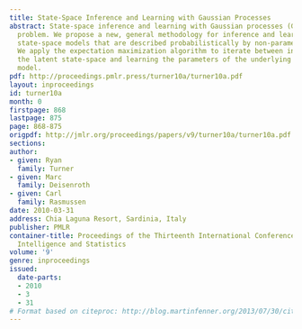 ```yaml
---
title: State-Space Inference and Learning with Gaussian Processes
abstract: State-space inference and learning with Gaussian processes (GPs) is an unsolved
  problem. We propose a new, general methodology for inference and learning in nonlinear
  state-space models that are described probabilistically by non-parametric GP models.
  We apply the expectation maximization algorithm to iterate between inference in
  the latent state-space and learning the parameters of the underlying GP dynamics
  model.
pdf: http://proceedings.pmlr.press/turner10a/turner10a.pdf
layout: inproceedings
id: turner10a
month: 0
firstpage: 868
lastpage: 875
page: 868-875
origpdf: http://jmlr.org/proceedings/papers/v9/turner10a/turner10a.pdf
sections: 
author:
- given: Ryan
  family: Turner
- given: Marc
  family: Deisenroth
- given: Carl
  family: Rasmussen
date: 2010-03-31
address: Chia Laguna Resort, Sardinia, Italy
publisher: PMLR
container-title: Proceedings of the Thirteenth International Conference on Artificial
  Intelligence and Statistics
volume: '9'
genre: inproceedings
issued:
  date-parts:
  - 2010
  - 3
  - 31
# Format based on citeproc: http://blog.martinfenner.org/2013/07/30/citeproc-yaml-for-bibliographies/
---
```

